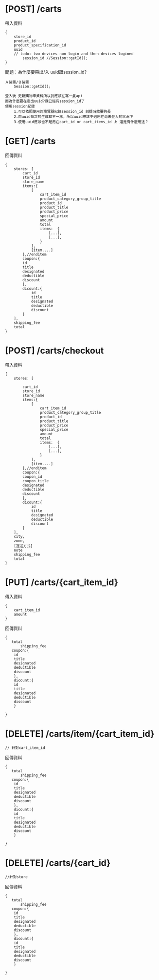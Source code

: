 <h1>[POST] /carts </h1>
 <p>帶入資料</p>
 
	{
	    store_id
	    product_id
	    product_specification_id
	    uuid
	    // todo: two devices non login and then devices logined
     	    session_id //Session::getId();
	}
 <p>問題：為什麼要帶出/入 uuid跟session_id?</p>
	
	Ａ裝置/Ｂ裝置
	    Session::getId();
	
	登入後 更新購物車資料所以我應該在寫一隻api
	而為什麼要在產出uuid?我已經有session_id了
	使用session紀錄
		1.可以依照使用的瀏覽器紀錄session_id 前提時效要夠長
		2.而uuid每次的生成都不一樣，所以uuid應該不適用在尚未登入的狀況下
		3.使用uuid應該也不是用在cart_id or cart_items_id 上 還是有什麼用途？


<h1>[GET]  /carts</h1>
<p>回傳資料</p>

    {
        stores: [
            cart_id
            store_id
            store_name
            items:{
                [
                    cart_item_id
                    product_category_group_title
                    product_id
                    product_title
                    product_price
                    special_price
                    amount
                    total
                    items:  {
                        [...],
                        [...],
                    }
                ],
                [item....]
            },//enditem
            coupon:{
		    id
		    title
		    designated
		    deductible
		    discount
            },
            dicount:{
                id
                title
                designated
                deductible
                discount
            }
        ],
        shipping_fee
        total
    }


<h1>[POST]  /carts/checkout</h1>
 <p>帶入資料</p>

    {
        stores: [

            cart_id
            store_id
            store_name
            items:{
                [
                    cart_item_id
                    product_category_group_title
                    product_id
                    product_title
                    product_price
                    special_price
                    amount
                    total
                    items:  {
                        [...],
                        [...],
                    }
                ],
                [item....]
            },//enditem
            coupon:{
		    coupon_id
		    coupon_title
		    designated
		    deductible
		    discount
            },
            dicount:{
                id
                title
                designated
                deductible
                discount
            }
        ],
        city,
        zone,
        [運送方式]
        note
        shipping_fee
        total
    }


<h1>[PUT] /carts/{cart_item_id}</h1>
<p>傳入資料</p>
	
 	{
	    cart_item_id
	    amount
	}
 <p>回傳資料</p>
 
	{
	   total
           shipping_fee
	   coupon:{
		id
		title
		designated
		deductible
		discount
	    },
	    dicount:{
		id
		title
		designated
		deductible
		discount
	    }
		
	}


<h1>[DELETE] /carts/item/{cart_item_id}</h1>

 	// 針對cart_item_id
  <p>回傳資料</p>
  
  	{
	   total
           shipping_fee
	   coupon:{
		id
		title
		designated
		deductible
		discount
	    },
	    dicount:{
		id
		title
		designated
		deductible
		discount
	    }
		
	}
	

<h1>[DELETE] /carts/{cart_id}</h1>

 	//針對store
<p>回傳資料</p>
  
  	{
	   total
           shipping_fee
	   coupon:{
		id
		title
		designated
		deductible
		discount
	    },
	    dicount:{
		id
		title
		designated
		deductible
		discount
	    }
		
	}
